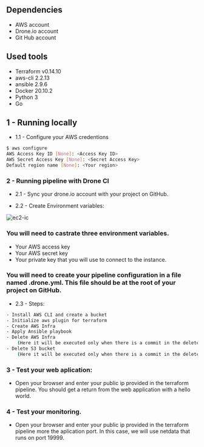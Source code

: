 ## Dependencies
- AWS account 
- Drone.io account
- Git Hub account


## Used tools

- Terraform v0.14.10 
- aws-cli 2.2.13
- ansible 2.9.6
- Docker 20.10.2
- Python 3
- Go 

## 1 - Running locally

- 1.1 - Configure your AWS credentions
```bash
$ aws configure
AWS Access Key ID [None]: <Access Key ID>
AWS Secret Access Key [None]: <Secret Access Key>
Default region name [None]: <Your region>
```

### 2 - Running pipeline with Drone CI

- 2.1 - Sync your drone.io account with your project on GitHub.

- 2.2 - Create Environment variables:

![ec2-ic](https://docs.drone.io/screenshots/repository_secrets.png)
### You will need to castrate three environment variables.

- Your AWS access key
- Your AWS secret key
- Your private key that you will use to connect to the instance.


### You will need to create your pipeline configuration in a file named .drone.yml. This file should be at the root of your project on GitHub.

- 2.3 - Steps:
```bash
- Install AWS CLI and create a bucket
- Initialize aws plugin for terraform
- Create AWS Infra
- Apply Ansible playbook
- Delete AWS Infra
    (Here it will be executed only when there is a commit in the delete_infra branch)
- Delete S3 bucket
    (Here it will be executed only when there is a commit in the delete_infra branch)
```

### 3 - Test your web aplication: 

- Open your browser and enter your public ip provided in the terraform pipeline. You should get a return from the web application with a hello world.



### 4 - Test your monitoring.
- Open your browser and enter your public ip provided in the terraform pipeline more the aplication port. In this case, we will use netdata that runs on port 19999.





